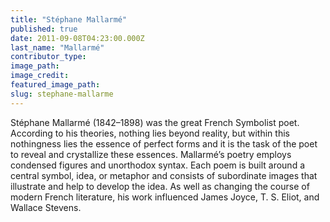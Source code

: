 ```yaml
---
title: "Stéphane Mallarmé"
published: true
date: 2011-09-08T04:23:00.000Z
last_name: "Mallarmé"
contributor_type:
image_path:
image_credit:
featured_image_path:
slug: stephane-mallarme
---
```


Stéphane Mallarmé (1842–1898) was the great French Symbolist poet. According to his theories, nothing lies beyond reality, but within this nothingness lies the essence of perfect forms and it is the task of the poet to reveal and crystallize these essences. Mallarmé’s poetry employs condensed figures and unorthodox syntax. Each poem is built around a central symbol, idea, or metaphor and consists of subordinate images that illustrate and help to develop the idea. As well as changing the course of modern French literature, his work influenced James Joyce, T. S. Eliot, and Wallace Stevens.

